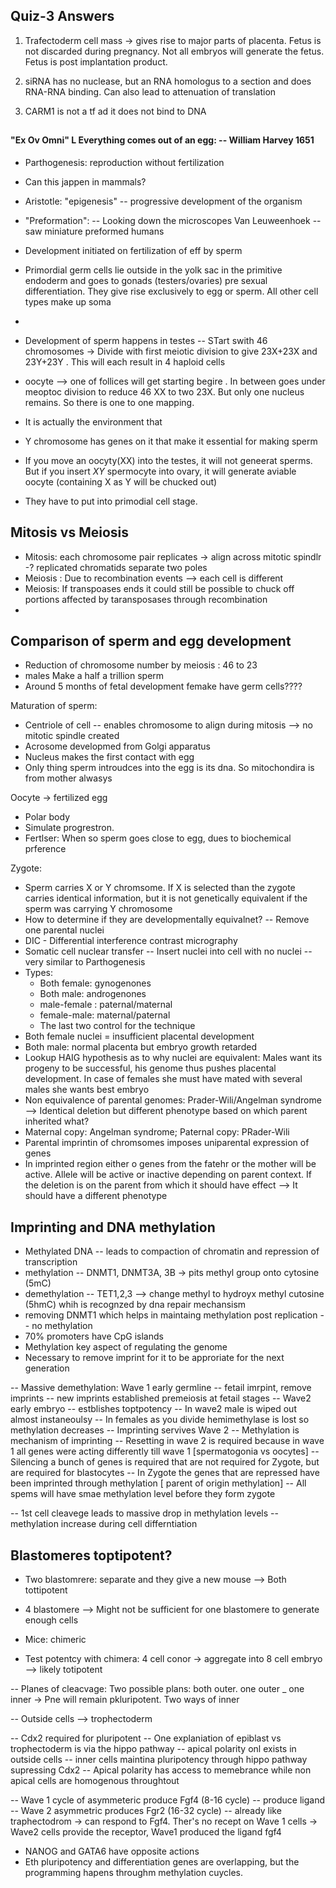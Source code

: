 ## Quiz-3 Answers

1. Trafectoderm cell mass -> gives rise to major parts of placenta. Fetus is not discarded during pregnancy. Not all embryos will
generate the fetus. Fetus is post implantation product.

3. siRNA has no nuclease, but an RNA homologus to a section and does RNA-RNA binding. Can also lead to attenuation of 
translation

6. CARM1 is not a tf ad it does not bind to DNA

## 

#### "Ex Ov Omni" L Everything comes out of an egg: -- William Harvey 1651
- Parthogenesis: reproduction without fertilization
- Can this jappen in mammals?
- Aristotle: "epigenesis" -- progressive development of the organism
- "Preformation": -- Looking down the microscopes Van Leuweenhoek -- saw miniature preformed humans
- Development initiated on fertilization of eff by sperm
- Primordial germ cells lie outside in the yolk sac  in the primitive endoderm and goes to gonads (testers/ovaries)
 pre sexual differentiation. They give rise exclusively to egg or sperm. All other cell types make up soma
-

- Development of sperm happens in testes -- STart swith 46 chromosomes -> Divide with first meiotic division to give
 23X+23X and 23Y+23Y . This will each result in 4 haploid cells
- oocyte --> one of follices will get starting begire . In between goes under meoptoc division to reduce
46 XX to two 23X. But only one nucleus remains. So there is one to one mapping.
- It is actually the environment that 
- Y chromosome has genes on it that make it essential for making sperm
- If you move an oocyty(XX) into the testes, it will not geneerat sperms. But if you insert $XY$ spermocyte into ovary, 
 it will generate aviable oocyte (containing X as Y will be chucked out)
- They have to put into primodial cell stage.

## Mitosis vs Meiosis

- Mitosis: each chromosome pair replicates -> align across mitotic spindlr -? replicated chromatids separate two poles
- Meiosis : Due to recombination events --> each cell is different
- Meiosis: If transpoases ends it could still be possible to chuck off portions affected by taransposases through recombination
- 
## Comparison of sperm and egg development
- Reduction of chromosome number by meiosis : 46 to 23
- males Make a half a trillion sperm
- Around 5 months of fetal development femake have germ cells????

Maturation of sperm:

- Centriole of cell -- enables chromosome to align during mitosis --> no mitotic spindle created
- Acrosome developmed from Golgi apparatus
- Nucleus makes the first contact with egg
- Only thing sperm introudces into the egg is its dna. So mitochondira is from mother alwasys


Oocyte -> fertilized egg
- Polar body
- Simulate progrestron.
-  Fertlser: When so sperm goes close to egg, dues to biochemical prference


Zygote:
- Sperm carries X or Y chromsome. If X is selected than the zygote carries identical information, but it is not genetically 
equivalent if the sperm was carrying Y chromosome
- How to determine if they are developmentally equivalnet? -- Remove one parental nuclei
- DIC - Differential interference contrast micrography
- Somatic cell nuclear transfer -- Insert nuclei into cell with no nuclei -- very similar to Parthogenesis
- Types:
  - Both female: gynogenones
  - Both male: androgenones
  - male-female : paternal/maternal
  - female-male: maternal/paternal
  - The last two control for the technique
- Both female nuclei = insufficient placental development
- Both male: normal placenta but embryo growth retarded
- Lookup HAIG hypothesis as to why nuclei are equivalent: Males want its progeny to be successful, his genome thus pushes placental development. In case of females she must have mated with several males she wants best embryo
- Non equivalence of parental genomes: Prader-Wili/Angelman syndrome --> Identical deletion but different phenotype based
 on which parent inherited what?
- Maternal copy: Angelman syndrome; Paternal copy: PRader-Wili
- Parental imprintin of chromsomes imposes uniparental expression of genes
- In imprinted region either o genes from the fatehr or the mother will be active. Allele will be active or inactive
 depending on parent context. If the deletion is on the parent from which it should have effect --> It should have a different phenotype


## Imprinting and DNA methylation

- Methylated DNA -- leads to compaction of chromatin and repression of transcription
- methylation -- DNMT1, DNMT3A, 3B -> pits methyl group onto cytosine (5mC) 
- demethylation -- TET1,2,3 --> change methyl to hydroyx methyl cutosine (5hmC) whih is recognzed by dna repair mechansism
- removing DNMT1 which helps in maintaing methylation post replication -- no methylation
- 70% promoters have CpG islands
- Methylation key aspect of regulating the genome
- Necessary to remove imprint for it to be approriate for the next generation


-- Massive demethylation: Wave 1 early germline -- fetail imrpint, remove imprints -- new imprints established premeiosis at fetail stages
-- Wave2 early embryo -- estblishes toptpotency
-- In wave2 male is wiped out almost instaneoulsy
-- In females as you divide hemimethylase is lost so methylation decreases
-- Imprinting servives Wave 2
-- Methylation is mechanism of imprinting 
-- Resetting in wave 2 is required because in wave 1 all genes were acting differently till wave 1 [spermatogonia vs oocytes]
-- Silencing a bunch of genes is required that are not required for Zygote, but are required for blastocytes
-- In Zygote the genes that are repressed have been imprinted through methylation [ parent of origin methylation]
-- All spems will have smae methylation level before they form zygote

-- 1st cell cleavege leads to massive drop in methylation levels
-- methylation increase during cell differntiation


## Blastomeres toptipotent?

- Two blastomrere: separate and they give a new mouse --> Both tottipotent
- 4 blastomere --> Might not be sufficient for one blastomere to generate enough cells 


- Mice: chimeric 
- Test potentcy with chimera: 4 cell conor -> aggregate into 8 cell embryo -->  likely totipotent


-- Planes of cleacvage: Two possible plans: both outer. one outer _ one inner -> Pne will remain pkluripotent. Two ways of inner 

-- Outside cells --> trophectoderm

-- Cdx2 required for pluripotent 
-- One explaniation of epiblast vs trophectoderm is via the hippo pathway -- apical polarity onl exists in outside cells
-- inner cells  maintina pluripotency through hippo pathway supressing Cdx2
-- Apical polarity has access to memebrance while non apical cells are homogenous throughtout

-- Wave 1 cycle of asymmeteric produce Fgf4 (8-16 cycle) -- produce ligand
-- Wave 2 asymmetric    produces Fgr2                     (16-32 cycle)   -- already like traphectodrom -> can respond to Fgf4. Ther's no recept on Wave 1 cells -> Wave2 cells provide the receptor, Wave1 produced the ligand fgf4

- NANOG and GATA6 have opposite actions
- Eth pluripotency and differentiation genes are overlapping, but the programming hapens throughm methylation cuycles.
